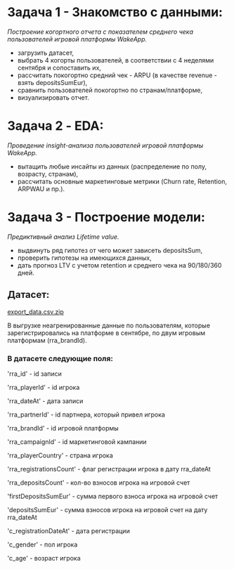 # Задача 1 - Знакомство с данными:

*Построение когортного отчета с показателем среднего чека пользователей игровой платформы WakeApp.*

- загрузить датасет,
- выбрать 4 когорты пользователей, в соответствии с 4 неделями сентября и сопоставить их,
- рассчитать покогортно средний чек - ARPU (в качестве revenue - взять depositsSumEur),
- сравнить пользователей покогортно по странам/платформе,
- визуализировать отчет.

# Задача 2 - EDA:

*Проведение insight-анализа пользователей игровой платформы WakeApp.*

- вытащить любые инсайты из данных (распределение по полу, возрасту, странам),
- рассчитать основные маркетинговые метрики (Churn rate, Retention, ARPWAU и пр.).

# Задача 3 - Построение модели:

*Предиктивный анализ Lifetime value.*

- выдвинуть ряд гипотез от чего может зависеть depositsSum,
- проверить гипотезы на имеющихся данных,
- дать прогноз LTV с учетом retention и среднего чека на 90/180/360 дней.

## Датасет:

[export_data.csv.zip](https://s3-us-west-2.amazonaws.com/secure.notion-static.com/61dc59a6-4710-47f0-9511-a3d114eb67ac/export_data.csv.zip)

В выгрузке неагренированные данные по пользователям, которые зарегистрировались на платформе в сентябре, по двум игровым платформам (rra_brandId).

### В датасете следующие поля:

'rra_id' - id записи

'rra_playerId' - id игрока

'rra_dateAt' - дата записи

'rra_partnerId' - id партнера, который привел игрока

'rra_brandId' - id игровой платформы

'rra_campaignId' - id маркетинговой кампании

'rra_playerCountry' - страна игрока

'rra_registrationsCount' - флаг регистрации игрока в дату rra_dateAt

'rra_depositsCount' - кол-во взносов игрока на игровой счет

'firstDepositsSumEur' - сумма первого взноса игрока на игровой счет

'depositsSumEur' - сумма взносов игрока на игровой счет на дату rra_dateAt

'c_registrationDateAt' - дата регистрации

'c_gender' - пол игрока

'c_age' - возраст игрока
